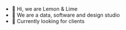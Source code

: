 - 👋 Hi, we are Lemon & Lime
- 🌱 We are a data, software and design studio
- 👀 Currently looking for clients
